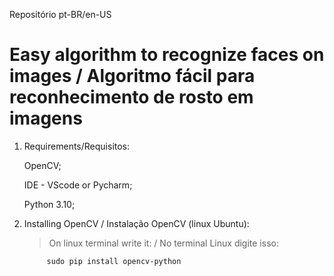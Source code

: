 Repositório pt-BR/en-US

# Easy algorithm to recognize faces on images / Algoritmo fácil para reconhecimento de rosto em imagens


1. Requirements/Requisitos: 

    OpenCV;

    IDE - VScode or Pycharm;

    Python 3.10; 

2. Installing OpenCV / Instalação OpenCV (linux Ubuntu): 

    >On linux terminal write it: / No terminal Linux digite isso: 
        
            sudo pip install opencv-python


